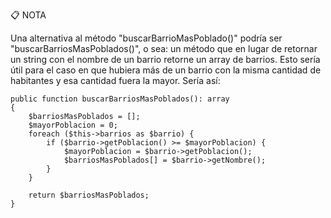 📋 NOTA

Una alternativa al método "buscarBarrioMasPoblado()" podría ser "buscarBarriosMasPoblados()", o sea: un método que en lugar de retornar un string con el nombre de un barrio retorne un array de barrios. Esto sería útil para el caso en que hubiera más de un barrio con la misma cantidad de habitantes y esa cantidad fuera la mayor. Sería así:

    public function buscarBarriosMasPoblados(): array
    {
        $barriosMasPoblados = [];
        $mayorPoblacion = 0;
        foreach ($this->barrios as $barrio) {
            if ($barrio->getPoblacion() >= $mayorPoblacion) {
                $mayorPoblacion = $barrio->getPoblacion();
                $barriosMasPoblados[] = $barrio->getNombre();
            }
        }

        return $barriosMasPoblados;
    }